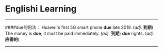 # Englishi Learning
-----------------
####due的用法：
Huawei's first 5G smart phone **due** late 2019. (_adj._ **到期**)
The money is **due**, it must be paid immediately. (_adj._ **到期**)
**due** rights. (_adj._ **应得的**)

-----------------
